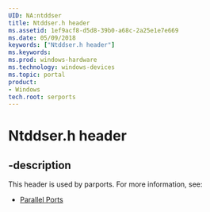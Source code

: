 ```yaml
---
UID: NA:ntddser
title: Ntddser.h header
ms.assetid: 1ef9acf8-d5d8-39b0-a68c-2a25e1e7e669
ms.date: 05/09/2018
keywords: ["Ntddser.h header"]
ms.keywords: 
ms.prod: windows-hardware
ms.technology: windows-devices
ms.topic: portal
product:
- Windows
tech.root: serports
---
```


# Ntddser.h header


## -description


This header is used by parports. For more information, see:

- [Parallel Ports](../_parports/index.md)
